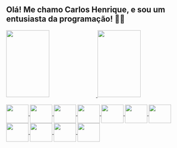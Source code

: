 ## Olá! Me chamo Carlos Henrique, e sou um entusiasta da programação! 🧑‍💻
<div>
  <a href="https://github.com/HenriqueDeveloper">
  <img height="180em" width="48%" src="https://github-readme-stats.vercel.app/api?username=HenriqueDeveloper&show_icons=true&theme=dark&include_all_commits=true&count_private=true"/>
  <img height="180em" width="48%" src="https://github-readme-stats.vercel.app/api/top-langs/?username=HenriqueDeveloper&layout=compact&langs_count=7&theme=dark"/>
</div>
  
<div style="display: inline_block"><br>
  <img align="center" height="50" width="60" src="https://cdn.jsdelivr.net/gh/devicons/devicon/icons/java/java-original-wordmark.svg" >
  <img align="center" height="50" width="60" src="https://cdn.jsdelivr.net/gh/devicons/devicon/icons/spring/spring-original-wordmark.svg" />
  <img align="center" height="50" width="60" src="https://cdn.jsdelivr.net/gh/devicons/devicon/icons/php/php-plain.svg" >
  <img align="center" height="50" width="60" src="https://cdn.jsdelivr.net/gh/devicons/devicon/icons/html5/html5-original-wordmark.svg" >
  <img align="center" height="50" width="60" src="https://cdn.jsdelivr.net/gh/devicons/devicon/icons/css3/css3-original-wordmark.svg" >
  <img align="center" height="50" width="60" src="https://cdn.jsdelivr.net/gh/devicons/devicon/icons/bootstrap/bootstrap-plain-wordmark.svg">
  <img align="center" height="50" width="60" src="https://cdn.jsdelivr.net/gh/devicons/devicon/icons/sass/sass-original.svg" />
  <img align="center" height="50" width="60" src="https://cdn.jsdelivr.net/gh/devicons/devicon/icons/javascript/javascript-plain.svg" >
  <img align="center" height="50" width="60"  src="https://cdn.jsdelivr.net/gh/devicons/devicon/icons/jquery/jquery-plain-wordmark.svg" />
  <img align="center" height="50" width="60" src="https://cdn.jsdelivr.net/gh/devicons/devicon/icons/wordpress/wordpress-plain-wordmark.svg" />
  <img align="center" height="50" width="60" src="https://cdn.jsdelivr.net/gh/devicons/devicon/icons/mysql/mysql-original-wordmark.svg" >


</div>
  

  

